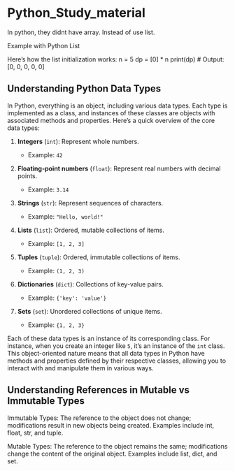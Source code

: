 # Python_Study_material

In python, they didnt have array. Instead of use list.

Example with Python List

Here’s how the list initialization works:
n = 5
dp = [0] * n
print(dp)  # Output: [0, 0, 0, 0, 0]

## Understanding Python Data Types

In Python, everything is an object, including various data types. Each type is implemented as a class,
and instances of these classes are objects with associated methods and properties. Here’s a quick
overview of the core data types:

1. **Integers** (`int`): Represent whole numbers.
   - Example: `42`

2. **Floating-point numbers** (`float`): Represent real numbers with decimal points.
   - Example: `3.14`

3. **Strings** (`str`): Represent sequences of characters.
   - Example: `"Hello, world!"`

4. **Lists** (`list`): Ordered, mutable collections of items.
   - Example: `[1, 2, 3]`

5. **Tuples** (`tuple`): Ordered, immutable collections of items.
   - Example: `(1, 2, 3)`

6. **Dictionaries** (`dict`): Collections of key-value pairs.
   - Example: `{'key': 'value'}`

7. **Sets** (`set`): Unordered collections of unique items.
   - Example: `{1, 2, 3}`

Each of these data types is an instance of its corresponding class. For instance, when you create an
integer like `5`, it’s an instance of the `int` class. This object-oriented nature means that all data
types in Python have methods and properties defined by their respective classes, allowing you to
interact with and manipulate them in various ways.

## Understanding References in Mutable vs Immutable Types

Immutable Types: The reference to the object does not change; modifications result in new objects being
created. Examples include int, float, str, and tuple.

Mutable Types: The reference to the object remains the same; modifications change the content of the
original object. Examples include list, dict, and set.
